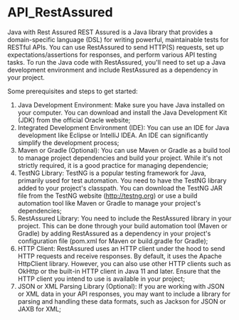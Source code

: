 # API_RestAssured

Java with Rest Assured
REST Assured is a Java library that provides a domain-specific language (DSL) for writing powerful, maintainable tests for RESTful APIs.
You can use RestAssured to send HTTP(S) requests, set up expectations/assertions for responses, and perform various API testing tasks.
To run the Java code with RestAssured, you'll need to set up a Java development environment and include RestAssured as a dependency in your project.

Some prerequisites and steps to get started:

1. Java Development Environment: Make sure you have Java installed on your computer. You can download and install the Java Development Kit (JDK) from the official Oracle website;
2. Integrated Development Environment (IDE): You can use an IDE for Java development like Eclipse or IntelliJ IDEA. An IDE can significantly simplify the development process;
3. Maven or Gradle (Optional): You can use Maven or Gradle as a build tool to manage project dependencies and build your project. While it's not strictly required, it is a good practice for managing dependencie;
4. TestNG Library: TestNG is a popular testing framework for Java, primarily used for test automation. You need to have the TestNG library added to your project's classpath. You can download the TestNG JAR file from the TestNG website (http://testng.org) or use a build automation tool like Maven or Gradle to manage your project's dependencies;
5. RestAssured Library: You need to include the RestAssured library in your project. This can be done through your build automation tool (Maven or Gradle) by adding RestAssured as a dependency in your project's configuration file (pom.xml for Maven or build.gradle for Gradle);
6. HTTP Client: RestAssured uses an HTTP client under the hood to send HTTP requests and receive responses. By default, it uses the Apache HttpClient library. However, you can also use other HTTP clients such as OkHttp or the built-in HTTP client in Java 11 and later. Ensure that the HTTP client you intend to use is available in your project;
7. JSON or XML Parsing Library (Optional): If you are working with JSON or XML data in your API responses, you may want to include a library for parsing and handling these data formats, such as Jackson for JSON or JAXB for XML;
